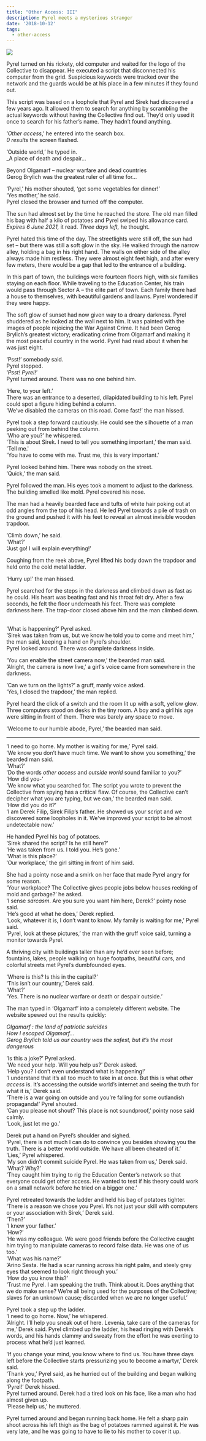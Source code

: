 ```yaml
---
title: "Other Access: III"
description: Pyrel meets a mysterious stranger
date: '2018-10-12'
tags:
  - other-access
---
```

![](Alley.jpg)

Pyrel turned on his rickety, old computer and waited for the logo of the Collective to disappear. He executed a script that disconnected his computer from the grid. Suspicious keywords were tracked over the network and the guards would be at his place in a few minutes if they found out.

This script was based on a loophole that Pyrel and Sirek had discovered a few years ago. It allowed them to search for anything by scrambling the actual keywords without having the Collective find out. They’d only used it once to search for his father’s name. They hadn’t found anything.  

‘_Other access_,’ he entered into the search box.  
_0 results_ the screen flashed.

‘Outside world,’ he typed in.  
_A place of death and despair…  

Beyond Olgamarf &#8211; nuclear warfare and dead countries  
Gerog Brylich was the greatest ruler of all time for…

‘Pyrel,’ his mother shouted, ‘get some vegetables for dinner!’  
‘Yes mother,’ he said.  
Pyrel closed the browser and turned off the computer.  

The sun had almost set by the time he reached the store. The old man filled his bag with half a kilo of potatoes and Pyrel swiped his allowance card. _Expires 6 June 2021,_ it read. _Three days left,_ he thought.

Pyrel hated this time of the day. The streetlights were still off, the sun had set &#8211; but there was still a soft glow in the sky. He walked through the narrow alley, holding a bag in his right hand. The walls on either side&nbsp;of the alley always made him restless. They were almost eight feet high, and after every few meters, there would be a gap that led to the entrance of a building.  

In this part of town, the buildings were fourteen floors high, with six families staying on each floor. While traveling to the Education Center, his train would pass through Sector A &#8211; the elite part of town. Each family there had a house to themselves, with beautiful gardens and lawns. Pyrel wondered if they were happy.

The soft glow of sunset had now given way to a dreary darkness. Pyrel shuddered as he looked at the wall next to him. It was painted with the images of people rejoicing the War Against Crime. It had been Gerog Brylich’s greatest victory; eradicating crime from Olgamarf and making it the most peaceful country in the world. Pyrel had read about it when he was just eight.  

‘Psst!’ somebody said.  
Pyrel stopped.  
‘_Psst! Pyrel!_’  
Pyrel turned around. There was no one behind him.  

‘Here, to your left.’  
There was an entrance to a deserted, dilapidated building to his left. Pyrel could spot a figure hiding behind a column.  
‘We’ve disabled the cameras on this road. Come fast!’ the man hissed.  

Pyrel took a step forward cautiously. He could see the silhouette of a man peeking out from behind the column.  
‘Who are you?’ he whispered.  
'This is about Sirek. I need to tell you something important,’ the man said.  
'Tell me.'  
'You have to come with me. Trust me, this is very important.'

Pyrel looked behind him. There was nobody on the street.  
‘Quick,’ the man said.

Pyrel followed the man. His eyes took a moment to adjust to the darkness. The building smelled like mold. Pyrel covered his nose.  

The man had a heavily bearded face and tufts of white hair poking out at odd angles from the top of his head. He led Pyrel towards a pile of trash on the ground and pushed it with his feet to reveal an almost invisible wooden trapdoor.

‘Climb down,’ he said.  
‘What?’  
‘Just go! I will explain everything!’  

Coughing from the reek above, Pyrel lifted his body down the trapdoor and held onto the cold metal ladder.  

‘Hurry up!’ the man hissed.  

Pyrel searched for the steps in the darkness and climbed down as fast as he could. His heart was beating fast and his throat felt dry. After a few seconds, he felt the floor underneath his feet. There was complete darkness here. The trap-door closed above him and the man climbed down.  

‘What is happening?’ Pyrel asked.  
‘Sirek was taken from us, but we know he told you to come and meet him,’ the man said, keeping a hand on Pyrel’s shoulder.  
Pyrel looked around. There was complete darkness inside.  

‘You can enable the street camera now,’ the bearded man said.  
‘Alright, the camera is now live,’ a girl's voice came from somewhere in the darkness.  

‘Can we turn on the lights?’ a gruff, manly voice asked.  
‘Yes, I closed the trapdoor,’ the man replied.

Pyrel heard the click of a switch and the room lit up with a soft, yellow glow. Three computers stood on desks in the tiny room. A boy and a girl his age were sitting in front of them. There was barely any space to move. 

‘Welcome to our humble abode, Pyrel,’ the bearded man said.

- - -
‘I need to go home. My mother is waiting for me,’ Pyrel said.  
‘We know you don’t have much time. We want to show you something,’ the bearded man said.  
‘What?’  
‘Do the words _other access_ and _outside world_ sound familiar to you?’  
‘How did you-’  
‘We know what you searched for. The script you wrote to prevent the Collective from spying has a critical flaw. Of course, the Collective can’t decipher what you are typing, but we can,’ the bearded man said.  
‘How did you do it?’  
‘I am Derek Filip, Sirek Filip’s father. He showed us your script and we discovered some loopholes in it. We've improved your script to be almost undetectable now.’

He handed Pyrel his bag of potatoes.  
‘Sirek shared the script? Is he still here?'  
‘He was taken from us. I told you. He’s gone.’  
‘What is this place?’  
‘Our workplace,’ the girl sitting in front of him said.  

She had a pointy nose and a smirk on her face that made Pyrel angry for some reason.  
‘Your workplace? The Collective gives people jobs below houses reeking of mold and garbage?’ he asked.  
‘I sense _sarcasm_. Are you sure you want him here, Derek?’ pointy nose said.  
‘He’s good at what he does,’ Derek replied.  
‘Look, whatever it is, I don’t want to know. My family is waiting for me,’ Pyrel said.  
‘Pyrel, look at these pictures,’ the man with the gruff voice said, turning a monitor towards Pyrel.

A thriving city with buildings taller than any he’d ever seen before; fountains, lakes, people walking on huge footpaths, beautiful cars, and colorful streets met Pyrel’s dumbfounded eyes.  

‘Where is this? Is this in the capital?’  
‘This isn’t our country,’ Derek said.  
‘What?’  
‘Yes. There is no nuclear warfare or death or despair outside.’  

The man typed in ‘Olgamarf’ into a completely different website. The website spewed out the results quickly:  

_Olgamarf : the land of patriotic suicides_  
_How I escaped Olgamarf…  
Gerog Brylich told us our country was the safest, but it’s the most dangerous_

‘Is this a joke?’ Pyrel asked.  
‘We need your help. Will you help us?’ Derek asked.  
‘Help you? I don’t even understand what is happening!’  
‘I understand that it’s all too much to take in at once. But this is what _other access_ is. It’s accessing the outside world’s internet and seeing the truth for what it is,’ Derek said.  
‘There is a war going on outside and you’re falling for some outlandish propaganda!’ Pyrel shouted.  
‘Can you please not shout? This place is not soundproof,’ pointy nose said calmly.  
‘Look, just let me go.’

Derek put a hand on Pyrel’s shoulder and sighed.  
‘Pyrel, there is not much I can do to convince you besides showing you the truth. There is a better world outside. We have all been cheated of it.’  
‘Lies,’ Pyrel whispered.  
‘My son didn’t commit suicide Pyrel. He was taken from us,’ Derek said.  
‘What? Why?’  
‘They caught him trying to rig the Education Center’s network so that everyone could get other access. He wanted to test if his theory could work on a small network before he tried on a bigger one.’

Pyrel retreated towards the ladder and held his bag of potatoes tighter.  
‘There is a reason we chose you Pyrel. It’s not just your skill with computers or your association with Sirek,’ Derek said.  
‘Then?’  
‘I knew your father.’  
‘How?’  
‘He was my colleague. We were good friends before the Collective caught him trying to manipulate cameras to record false data. He was one of us too.’  
‘What was his name?’  
‘Arino Sesta. He had a scar running across his right palm, and steely grey eyes that seemed to look right through you.’  
‘How do you know this?'  
‘Trust me Pyrel. I am speaking the truth. Think about it. Does anything that we do make sense? We’re all being used for the purposes of the Collective; slaves for an unknown cause; discarded when we are no longer useful.’

Pyrel took a step up the ladder.  
‘I need to go home. Now,’ he whispered.  
‘Alright. I’ll help you sneak out of here. Levenia, take care of the cameras for me,’ Derek said. 
Pyrel climbed up the ladder, his head ringing with Derek’s words, and his hands clammy and sweaty from the effort he was exerting to process what he’d just learned.

‘If you change your mind, you know where to find us. You have three days left before the Collective starts pressurizing you to become a martyr,’ Derek said.  
‘Thank you,’ Pyrel said, as he hurried out of the building and began walking along the footpath.  
‘Pyrel!’ Derek hissed.  
Pyrel turned around. Derek had a tired look on his face, like a man who had almost given up.  
‘Please help us,’ he muttered.

Pyrel turned around and began running back home. He felt a sharp pain shoot across his left thigh as the bag of potatoes rammed against it. He was very late, and he was going to have to lie to his mother to cover it up.